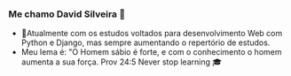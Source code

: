 ### Me chamo David Silveira 👋
- 🐍Atualmente com os estudos voltados para desenvolvimento Web com Python e Django, mas sempre aumentando o repertório de estudos.
- Meu lema é: "O Homem sábio é forte, e com o conhecimento o homem aumenta a sua força. Prov 24:5 Never stop learning :mortar_board:
<!--
**DavidSilveira80/DavidSilveira80** is a ✨ _special_ ✨ repository because its `README.md` (this file) appears on your GitHub profile.

Here are some ideas to get you started:

- 🔭 I’m currently working on ...
- 🌱 I’m currently learning ...
- 👯 I’m looking to collaborate on ...
- 🤔 I’m looking for help with ...
- 💬 Ask me about ...
- 📫 How to reach me: ...
- 😄 Pronouns: ...
- ⚡ Fun fact: ...
-->
